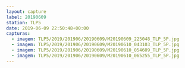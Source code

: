 ```yaml
---
layout: capture
label: 20190609
station: TLP5
date: 2019-06-09 22:50:48+00:00
capturas:
  - imagem: TLP5/2019/201906/20190609/M20190609_225048_TLP_5P.jpg
  - imagem: TLP5/2019/201906/20190609/M20190610_043103_TLP_5P.jpg
  - imagem: TLP5/2019/201906/20190609/M20190610_054609_TLP_5P.jpg
  - imagem: TLP5/2019/201906/20190609/M20190610_065255_TLP_5P.jpg
---
```

